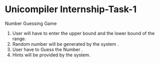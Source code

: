 # Unicompiler Internship-Task-1
Number Guessing Game
1) User will have to  enter the upper bound and the lower bound of the range.
2) Random number will be generated by the system .
3) User have to Guess the Number .
4) Hints will be provided by the system.
